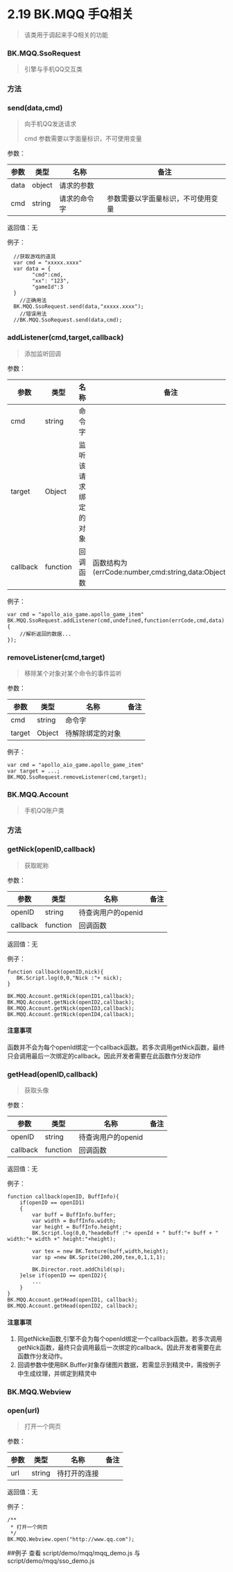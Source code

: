 # 2.19 BK.MQQ 手Q相关
> 该类用于调起来手Q相关的功能

### BK.MQQ.SsoRequest
> 引擎与手机QQ交互类

### 方法

### send(data,cmd)
>向手机QQ发送请求
> 
> 
>cmd 参数需要以字面量标识，不可使用变量

参数：

参数  | 类型 |名称 | 备注
------------- | ------------- | -------------| -------------
data | object |请求的参数|  
cmd | string |请求的命令字|  参数需要以字面量标识，不可使用变量


返回值：无

例子：
	  
	  //获取游戏的道具
	  var cmd = "xxxxx.xxxx"
	  var data = {
	        "cmd":cmd,
	        "xx": "123",
	        "gameId":3
	  }
		//正确用法
	  BK.MQQ.SsoRequest.send(data,"xxxxx.xxxx");
		//错误用法
	  //BK.MQQ.SsoRequest.send(data,cmd);


### addListener(cmd,target,callback)

> 添加监听回调

参数：

参数  | 类型 |名称 | 备注
------------- | ------------- | -------------| -------------
cmd | string |命令字|  
target | Object |监听该请求绑定的对象|
callback | function |回调函数| 函数结构为 (errCode:number,cmd:string,data:Object)=>void
  

例子：

	var cmd = "apollo_aio_game.apollo_game_item"
	BK.MQQ.SsoRequest.addListener(cmd,undefined,function(errCode,cmd,data){
		//解析返回的数据...
    });
    


### removeListener(cmd,target)

> 移除某个对象对某个命令的事件监听

参数：

参数  | 类型 |名称 | 备注
------------- | ------------- | -------------| -------------
cmd | string |命令字|  
target | Object |待解除绑定的对象|
  

例子：

	var cmd = "apollo_aio_game.apollo_game_item"
	var target = ...;
	BK.MQQ.SsoRequest.removeListener(cmd,target);
    


### BK.MQQ.Account
> 手机QQ账户类

### 方法

### getNick(openID,callback)

> 获取昵称

参数：

参数  | 类型 |名称 | 备注
------------- | ------------- | -------------| -------------
openID | string |待查询用户的openid|  
callback | function |回调函数|

返回值：无  

例子：

```
function callback(openID,nick){
   BK.Script.log(0,0,"Nick :"+ nick);
}

BK.MQQ.Account.getNick(openID1,callback);
BK.MQQ.Account.getNick(openID2,callback);
BK.MQQ.Account.getNick(openID3,callback);
BK.MQQ.Account.getNick(openID4,callback);
```

#### 注意事项
函数并不会为每个openId绑定一个callback函数。若多次调用getNick函数，最终只会调用最后一次绑定的callback。因此开发者需要在此函数作分发动作

### getHead(openID,callback)

> 获取头像

参数：

参数  | 类型 |名称 | 备注
------------- | ------------- | -------------| -------------
openID | string |待查询用户的openid|  
callback | function |回调函数|

返回值：无  

例子：

```
function callback(openID, BuffInfo){
	if(openID == openID1)
	{
	    var buff = BuffInfo.buffer;
	    var width = BuffInfo.width;
	    var height = BuffInfo.height;
	    BK.Script.log(0,0,"headeBuff :"+ openId + " buff:"+ buff + " width:"+ width +" height:"+height);
	
	    var tex = new BK.Texture(buff,width,height);
	    var sp =new BK.Sprite(200,200,tex,0,1,1,1);
	    
	    BK.Director.root.addChild(sp);
    }else if(openID == openID2){
	    ...
    }
}
BK.MQQ.Account.getHead(openID1, callback);
BK.MQQ.Account.getHead(openID2, callback);
```

#### 注意事项
1. 同getNicke函数,引擎不会为每个openId绑定一个callback函数。若多次调用getNick函数，最终只会调用最后一次绑定的callback。因此开发者需要在此函数作分发动作。
2. 回调参数中使用BK.Buffer对象存储图片数据，若需显示到精灵中，需按例子中生成纹理，并绑定到精灵中



### BK.MQQ.Webview
### open(url)

> 打开一个网页

参数：

参数  | 类型 |名称 | 备注
------------- | ------------- | -------------| -------------
url | string |待打开的连接|  


返回值：无  

例子：

```
/**
 * 打开一个网页
 */
BK.MQQ.Webview.open("http://www.qq.com");
```



##例子
查看 script/demo/mqq/mqq_demo.js  与 script/demo/mqq/sso_demo.js 